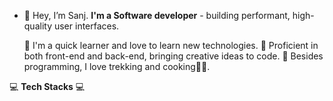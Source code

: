 - 👋 Hey, I’m Sanj. **I'm a Software developer** - building performant, high-quality user interfaces.

  🧠 I'm a quick learner and love to learn new technologies.
  💪 Proficient in both front-end and back-end, bringing creative ideas to code.
  🚵 Besides programming, I love trekking and cooking👨‍🍳.



💻 **Tech Stacks** 💻


